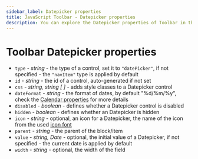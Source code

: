 ```yaml
---
sidebar_label: Datepicker properties
title: JavaScript Toolbar - Datepicker properties
description: You can explore the Datepicker properties of Toolbar in the documentation of the DHTMLX JavaScript UI library. Browse developer guides and API reference, try out code examples and live demos, and download a free 30-day evaluation version of DHTMLX Suite 7.
---
```


# Toolbar Datepicker properties

- `type` - *string* - the type of a control, set it to `"datePicker"`, if not specified - the `"navItem"` type is applied by default
- `id` - *string* - the id of a control, auto-generated if not set
- `css` - *string, string [ ]* - adds style classes to a Datepicker control
- `dateFormat` - *string* - the format of dates, by default "%d/%m/%y", check the [Calendar properties](calendar/api/calendar_dateformat_config.md) for more details
- `disabled` - *boolean* - defines whether a Datepicker control is disabled
- `hidden` - *boolean* - defines whether an Datepicker is hidden
- `icon` - *string* - optional, an icon for a Datepicker, the name of the icon from the used [icon font](helpers/icon.md)
- `parent` - *string* - the parent of the block/item
- `value` - *string, Date* - optional, the initial value of a Datepicker, if not specified - the current date is applied by default
- `width` - *string* - optional, the width of the field
